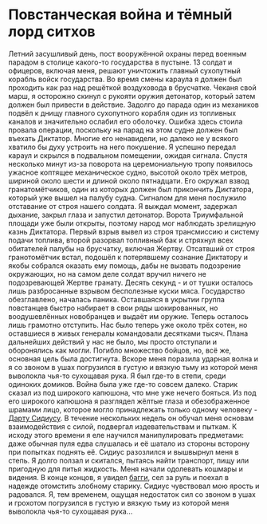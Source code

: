 Повстанческая война и тёмный лорд ситхов
========================================

Летний засушливый день, пост вооружённой охраны перед военным парадом в столице какого-то государства в пустыне. 13 солдат и офицеров, включая меня, решают уничтожить главный сухопутный корабль войск государства. Во время смены караула я должен был проходить как раз над решёткой воздуховода в брусчатке. Чеканя свой марш, я осторожно скинул с рукояти оружия детонатор, который затем должен был привести в действие. Задолго до парада один из механиков подвёл к днищу главного сухопутного корабля один из топливных каналов и значительно ослабил его оболочку. Ошибка здесь стоила провала операции, поскольку на парад на этом судне должен был въехать Диктатор. Многие его ненавидели, но далеко не у всякого хватило бы духу устроить на него покушение. Я успешно передал караул и скрылся в подвальном помещении, ожидая сигнала. Спустя несколько минут из-за поворота на церемониальную тропу появилось ужасное коптящее механическое судно, высотой около трёх метров, шириной около шести и длиной около пятнадцати. Его окружал взвод гранатомётчиков, один из которых должен был прикончить Диктатора, который уже вышел на палубу судна. Сигналом для меня послужило отставание от строя нашего солдата. Я выждал момент, задержал дыхание, закрыл глаза и запустил детонатор. Ворота Триумфальной площади уже были открыты, поэтому народ мог наблюдать зрелищную казнь Диктатора. Первый взрыв вывел из строя трансмиссию и систему подачи топлива, второй разорвал топливный бак и стряхнул всех обитателей палубы на брусчатку, включая Жертву. Отсатвший от строя гранотомётчик встал, подошёл к потерявшему сознание Диктатору и якобы собрался оказать ему помощь, дабы не вызвать подозрение окружающих, но на самом деле солдат вручил ничего не подозревающей Жертве гранату. Десять секунд - и от тушки осталось лишь разбросанные взрывом бесполезные куски мяса. Государство обезглавлено, началась паника. Оставшаяся в укрытии группа повстанцев быстро набирает в свои ряды шокированных, но воодушевлённых новобранцев и выдаёт им оружие. Теперь осталось лишь грамотно отступить. Нас было теперь уже около трёх сотен, но оставшиеся в живых генералы командовали десятками тысяч. Плана дальнейших действий у нас не было, мы просто отступали и оборонялись как могли. Погибло множество бойцов, но, всё же, основная цель была достигнута. Вскоре меня поразила ударная волна и я со звоном в ушах погрузился в густую и вязкую тьму из которой меня выволокла чья-то сухощавая рука. Я был где-то в степи, среди одиноких домиков. Война была уже где-то совсем далеко. Старик сказал из под широкого капюшона, что мне уже нечего бояться. Из под его широкого капюшона я разглядел жёлтые глаза и обезображенное шрамами лицо, которое могло принадлежать только одному человеку - [Дарту Сидиусу](http://ru.starwars.wikia.com/wiki/Дарт_Сидиус). В течение нескольких недель он обучал меня основам взаимодействия с силой, подвергал издевательствам и пыткам. К исходу этого времени я еле научился манипулировать предметами: даже обычная пуля едва слушалась и её шатало из стороны всторону при попытках поднять её. Сидиус разозлился и вышвырнул меня в степь. Я долго ползал и скитался, пытаясь найти транспорт, пищу или пригодную для питья жидкость. Меня начали одолевать кошмары и видения. В конце концов, я увидел [багги](http://ru.wikipedia.org/wiki/Багги), сел за руль и поехал в надежде отомстить злобному старику. Сидиус чувствовал мою ярость и радовался. Я, тем временем, ощущая недостаток сил со звоном в ушах и грохотом погрузился в густую и вязкую тьму из которой меня выволокла чья-то сухощавая рука...
